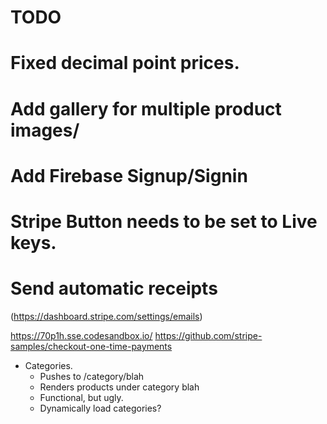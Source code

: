 # TODO

# Fixed decimal point prices.


# Add gallery for multiple product images/
# Add Firebase Signup/Signin


# Stripe Button needs to be set to Live keys.
 

# Send automatic receipts

(https://dashboard.stripe.com/settings/emails)

https://70p1h.sse.codesandbox.io/
https://github.com/stripe-samples/checkout-one-time-payments

- Categories.
  - Pushes to /category/blah
  - Renders products under category blah
  - Functional, but ugly.
  - Dynamically load categories?
